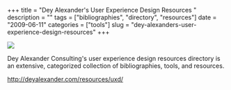 +++
title = "Dey Alexander's User Experience Design Resources "
description = ""
tags = ["bibliographies", "directory", "resources"]
date = "2009-06-11"
categories = ["tools"]
slug = "dey-alexanders-user-experience-design-resources"
+++


<div class="tool-screenshot mb1"><a href="http://deyalexander.com/resources/uxd/"><img id='bluga-thumbnail-2705' class='bluga-thumbnail custom' src='http://media.konigi.com/bluga/
wt522fd0ed14d1e_custom.jpg'/></a></div><p>Dey Alexander Consulting's user experience design resources directory is an extensive, categorized collection of bibliographies, tools, and resources.</p>
  
<p><a href="http://deyalexander.com/resources/uxd/">http://deyalexander.com/resources/uxd/</a></p>
      
